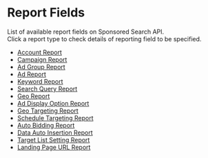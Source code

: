 # Report Fields
List of available report fields on Sponsored Search API.<br>
Click a report type to check details of reporting field to be specified.

* [Account Report](./reports/ACCOUNT.csv)
* [Campaign Report](./reports/CAMPAIGN.csv)
* [Ad Group Report](./reports/ADGROUP.csv)
* [Ad Report](./reports/AD.csv)
* [Keyword Report](./reports/KEYWORDS.csv)
* [Search Query Report](./reports/SEARCH_QUERY.csv)
* [Geo Report](./reports/GEO.csv)
* [Ad Display Option Report](./reports/FEED_ITEM.csv)
* [Geo Targeting Report](./reports/GEO_TARGET.csv)
* [Schedule Targeting Report](./reports/SCHEDULE_TARGET.csv)
* [Auto Bidding Report](./reports/BID_STRATEGY.csv)
* [Data Auto Insertion Report](./reports/AD_CUSTOMIZERS.csv)
* [Target List Setting Report](./reports/TARGET_LIST.csv)
* [Landing Page URL Report](./reports/LANDING_PAGE_URL.csv)
